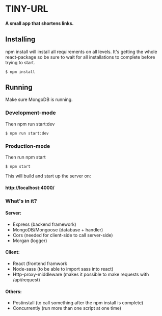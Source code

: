 # TINY-URL
#### A small app that shortens links.

## Installing
npm install will install all requirements on all levels. It's getting the whole react-package so be sure to wait for all installations to complete before trying to start.
```
$ npm install
```

## Running
Make sure MongoDB is running. 
### Development-mode
Then npm run start:dev
```
$ npm run start:dev
```

### Production-mode
Then run npm start
```
$ npm start
```
This will build and start up the server on:
#### http://localhost:4000/

### What's in it?
#### Server:
* Express (backend framework)
* MongoDB/Mongoose (database + handler)
* Cors (needed for client-side to call server-side)
* Morgan (logger)

#### Client:
* React (frontend framwork
* Node-sass (to be able to import sass into react)
* Http-proxy-middleware (makes it possible to make requests with /api/request)

#### Others:
* Postinstall (to call something after the npm install is complete)
* Concurrently (run more than one script at one time)
